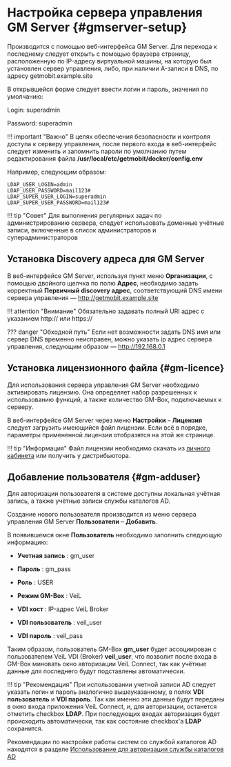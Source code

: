 # Настройка сервера управления GM Server {#gmserver-setup}

Производится с помощью веб-интерфейса GM Server. Для перехода к последнему следует открыть с помощью браузера страницу, расположенную по IP-адресу виртуальной машины, на которую был установлен сервер управления, либо, при наличии A-записи в DNS, по адресу getmobit.example.site

В открывшейся форме следует ввести логин и пароль, значения по умолчанию:

Login: superadmin

Password: superadmin

!!! important "Важно"
    В целях обеспечения безопасности и контроля доступа к серверу управления, после первого входа в веб-интерфейс следует изменить и запомнить пароли по умолчанию путем редактирования файла **/usr/local/etc/getmobit/docker/config.env**

Например, следующим образом:

```
LDAP_USER_LOGIN=admin  
LDAP_USER_PASSWORD=mail123#  
LDAP_SUPER_USER_LOGIN=superadmin  
LDAP_SUPER_USER_PASSWORD=mail123#  
```

!!! tip "Совет"
    Для выполнения регулярных задач по администрированию сервера, следует использовать доменные учётные записи, включенные в список администраторов и суперадминистраторов

## Установка Discovery адреса для GM Server

В веб-интерфейсе GM Server, используя пункт меню **Организации**, с помощью двойного щелчка по полю **Адрес**,  необходимо задать корректный **Первичный discovery адрес**, соответствующий DNS имени сервера управления — http://getmobit.example.site

!!! attention "Внимание"
    Обязательно задавать полный URI адрес с указанием http:// или https://

??? danger "Обходной путь"
    Если нет возможности задать DNS имя или сервер DNS временно неисправен, можно указать ip адрес сервера управления, следующим образом — http://192.168.0.1

## Установка лицензионного файла {#gm-licence}

Для использования сервера управления GM Server необходимо активировать лицензию. Она определяет набор разрешенных к использованию функций, а также количество  GM-Box, подключаемых к серверу.

В веб-интерфейсе GM Server через меню **Настройки** – **Лицензия** следует загрузить имеющийся файл лицензии. Если всё в порядке, параметры примененной лицензии отобразятся на этой же странице.

!!! tip "Информация"
    Файл лицензии необходимо скачать из [личного кабинета](https://lk.getmobit.ru/cabinet-user/index) или получить у дистрибьютора.

## Добавление пользователя {#gm-adduser}

Для авторизации пользователя в системе доступны локальная учётная запись, а также учётные записи службы каталогов AD.

Создание нового пользователя производится из меню сервера управления GM Server **Пользователи** – **Добавить**.

В появившемся окне **Пользователь** необходимо заполнить следующую информацию:

- **Учетная запись** : gm_user

- **Пароль** : gm_pass

- **Роль** : USER

- **Режим GM-Box** : VeiL

- **VDI хост** : IP-адрес VeiL Broker

- **VDI пользователь** : veil_user

- **VDI пароль** : veil_pass

Таким образом, пользователь GM-Box **gm_user** будет ассоциирован с пользователем VeiL VDI (Broker) **veil_user**, что позволит после входа в GM-Box миновать окно авторизации VeiL Connect, так как учётные данные для последнего будут подставлены автоматически.

!!! tip "Рекомендация"
    При использовании учетной записи AD следует указать логин и пароль аналогично вышеуказанному, в полях **VDI пользователь** и **VDI пароль**. Так как именно эти данные будут переданы в окно входа приложения VeiL Connect, и, для авторизации, останется отметить checkbox **LDAP**. При последующих входах авторизация будет происходить автоматически, так как состояние checkbox'a **LDAP** сохранится.

Рекомендации по настройке работы систем со службой каталогов AD находятся в разделе [Использование для авторизации службы каталогов AD](./using_ad)
